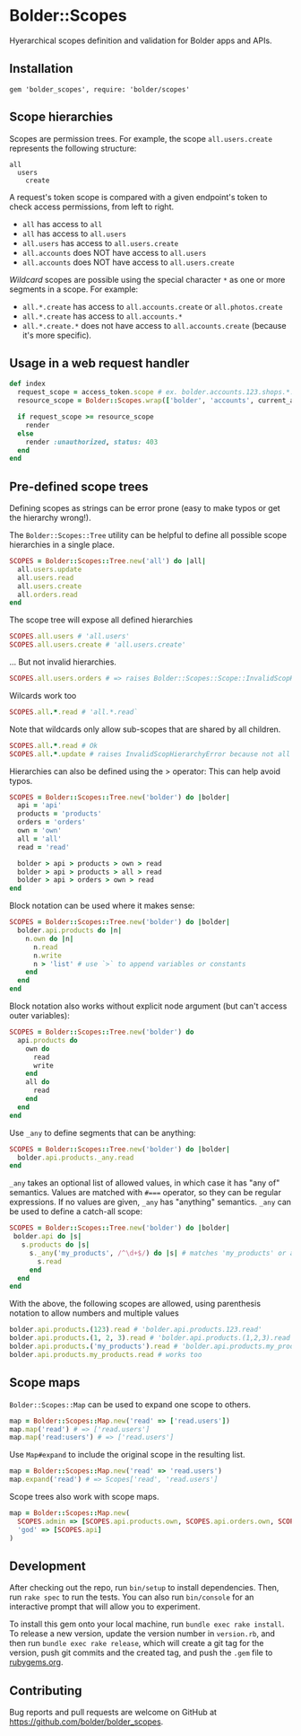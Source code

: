 # Bolder::Scopes

Hyerarchical scopes definition and validation for Bolder apps and APIs.

## Installation

```
gem 'bolder_scopes', require: 'bolder/scopes'
```

## Scope hierarchies

Scopes are permission trees.
For example, the scope `all.users.create` represents the following structure:

```
all
  users
    create
```

A request's token scope is compared with a given endpoint's token to check access permissions, from left to right.

* `all` has access to `all`
* `all` has access to `all.users`
* `all.users` has access to `all.users.create`
* `all.accounts` does NOT have access to `all.users`
* `all.accounts` does NOT have access to `all.users.create`

_Wildcard_ scopes are possible using the special character `*` as one or more segments in a scope.
For example:

* `all.*.create` has access to `all.accounts.create` or `all.photos.create`
* `all.*.create` has access to `all.accounts.*`
* `all.*.create.*` does not have access to `all.accounts.create` (because it's more specific).

## Usage in a web request handler

```ruby
def index
  request_scope = access_token.scope # ex. bolder.accounts.123.shops.*.read
  resource_scope = Bolder::Scopes.wrap(['bolder', 'accounts', current_account.id, 'shops', 'read'].join('.'))

  if request_scope >= resource_scope
    render
  else
    render :unauthorized, status: 403
  end
end
```

## Pre-defined scope trees

Defining scopes as strings can be error prone (easy to make typos or get the hierarchy wrong!).

The `Bolder::Scopes::Tree` utility can be helpful to define all possible scope hierarchies in a single place.

```ruby
SCOPES = Bolder::Scopes::Tree.new('all') do |all|
  all.users.update
  all.users.read
  all.users.create
  all.orders.read
end
```

The scope tree will expose all defined hierarchies

```ruby
SCOPES.all.users # 'all.users'
SCOPES.all.users.create # 'all.users.create'
```

... But not invalid hierarchies.

```ruby
SCOPES.all.users.orders # => raises Bolder::Scopes::Scope::InvalidScopHierarchyError
```

Wilcards work too

```ruby
SCOPES.all.*.read # 'all.*.read`
```

Note that wildcards only allow sub-scopes that are shared by all children.

```ruby
SCOPES.all.*.read # Ok
SCOPES.all.*.update # raises InvalidScopHierarchyError because not all children of `all.*` support `update`
```

Hierarchies can also be defined using the > operator:
This can help avoid typos.

```ruby
SCOPES = Bolder::Scopes::Tree.new('bolder') do |bolder|
  api = 'api'
  products = 'products'
  orders = 'orders'
  own = 'own'
  all = 'all'
  read = 'read'

  bolder > api > products > own > read
  bolder > api > products > all > read
  bolder > api > orders > own > read
end
```

Block notation can be used where it makes sense:

```ruby
SCOPES = Bolder::Scopes::Tree.new('bolder') do |bolder|
  bolder.api.products do |n|
    n.own do |n|
      n.read
      n.write
      n > 'list' # use `>` to append variables or constants
    end
  end
end
```

Block notation also works without explicit node argument (but can't access outer variables):

```ruby
SCOPES = Bolder::Scopes::Tree.new('bolder') do
  api.products do
    own do
      read
      write
    end
    all do
      read
    end
  end
end
```

Use `_any` to define segments that can be anything:

```ruby
SCOPES = Bolder::Scopes::Tree.new('bolder') do |bolder|
  bolder.api.products._any.read
end
```

`_any` takes an optional list of allowed values, in which case it has "any of" semantics.
Values are matched with `#===` operator, so they can be regular expressions.
If no values are given, `_any` has "anything" semantics.
`_any` can be used to define a catch-all scope:

```ruby
SCOPES = Bolder::Scopes::Tree.new('bolder') do |bolder|
 bolder.api do |s|
   s.products do |s|
     s._any('my_products', /^\d+$/) do |s| # matches 'my_products' or any number-like string
       s.read
     end
  end
end
```

With the above, the following scopes are allowed, using parenthesis notation to allow numbers and multiple values

```ruby
bolder.api.products.(123).read # 'bolder.api.products.123.read'
bolder.api.products.(1, 2, 3).read # 'bolder.api.products.(1,2,3).read'
bolder.api.products.('my_products').read # 'bolder.api.products.my_products.read'
bolder.api.products.my_products.read # works too
```

## Scope maps

`Bolder::Scopes::Map` can be used to expand one scope to others.

```ruby
map = Bolder::Scopes::Map.new('read' => ['read.users'])
map.map('read') # => ['read.users']
map.map('read:users') # => ['read.users']
```

Use `Map#expand` to include the original scope in the resulting list.

```ruby
map = Bolder::Scopes::Map.new('read' => 'read.users')
map.expand('read') # => Scopes['read', 'read.users']
```

Scope trees also work with scope maps.

```ruby
map = Bolder::Scopes::Map.new(
  SCOPES.admin => [SCOPES.api.products.own, SCOPES.api.orders.own, SCOPES.api.all.read],
  'god' => [SCOPES.api]
)
```

## Development

After checking out the repo, run `bin/setup` to install dependencies. Then, run `rake spec` to run the tests. You can also run `bin/console` for an interactive prompt that will allow you to experiment.

To install this gem onto your local machine, run `bundle exec rake install`. To release a new version, update the version number in `version.rb`, and then run `bundle exec rake release`, which will create a git tag for the version, push git commits and the created tag, and push the `.gem` file to [rubygems.org](https://rubygems.org).

## Contributing

Bug reports and pull requests are welcome on GitHub at https://github.com/bolder/bolder_scopes.
